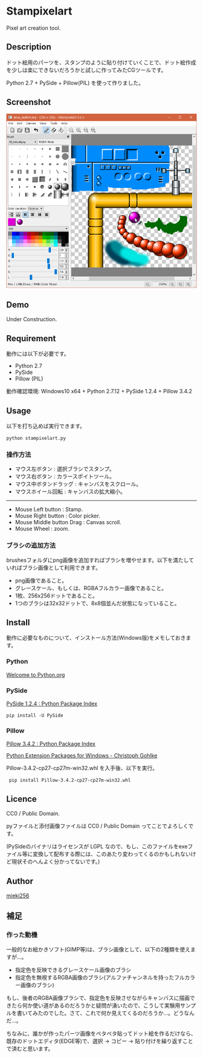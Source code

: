 Stampixelart
============

Pixel art creation tool.

Description
-----------

ドット絵用のパーツを、スタンプのように貼り付けていくことで、ドット絵作成を少しは楽にできないだろうかと試しに作ってみたCGツールです。

Python 2.7 + PySide + Pillow(PIL) を使って作りました。


Screenshot
----------

![Screenshot ver. 0.0.3](screenshot/screenshot_20161128_203118.png)


Demo
----

Under Construction.


Requirement
-----------

動作には以下が必要です。

* Python 2.7
* PySide
* Pillow (PIL)

動作確認環境: Windows10 x64 + Python 2.7.12 + PySide 1.2.4 + Pillow 3.4.2


Usage
-----

以下を打ち込めば実行できます。

    python stampixelart.py


### 操作方法

* マウス左ボタン : 選択ブラシでスタンプ。
* マウス右ボタン : カラースポイトツール。
* マウス中ボタンドラッグ : キャンバスをスクロール。
* マウスホイール回転 : キャンバスの拡大縮小。

- - - -

* Mouse Left button : Stamp.
* Mouse Right button : Color picker.
* Mouse Middle button Drag : Canvas scroll.
* Mouse Wheel : zoom.


### ブラシの追加方法

brushesフォルダにpng画像を追加すればブラシを増やせます。以下を満たしていればブラシ画像として利用できます。

- png画像であること。
- グレースケール、もしくは、RGBAフルカラー画像であること。
- 1枚、256x256ドットであること。
- 1つのブラシは32x32ドットで、8x8個並んだ状態になっていること。


Install
-------

動作に必要なものについて、インストール方法(Windows版)をメモしておきます。

### Python

[Welcome to Python.org](https://www.python.org/)

### PySide

[PySide 1.2.4 : Python Package Index](https://pypi.python.org/pypi/PySide/)

    pip install -U PySide

### Pillow

[Pillow 3.4.2 : Python Package Index](https://pypi.python.org/pypi/Pillow/3.4.2)

[Python Extension Packages for Windows - Christoph Gohlke](http://www.lfd.uci.edu/~gohlke/pythonlibs/#pillow)

Pillow-3.4.2-cp27-cp27m-win32.whl を入手後、以下を実行。

     pip install Pillow-3.4.2-cp27-cp27m-win32.whl


Licence
-------

CC0 / Public Domain.

pyファイルと添付画像ファイルは CC0 / Public Domain ってことでよろしくです。

(PySideのバイナリはライセンスが LGPL なので、もし、このファイルをexeファイル等に変換して配布する際には、このあたり変わってくるのかもしれないけど現状そのへんよく分かってないです。)


Author
------

[mieki256](https://github.com/mieki256)


補足
----

### 作った動機

一般的なお絵かきソフト(GIMP等)は、ブラシ画像として、以下の2種類を使えますが…。

- 指定色を反映できるグレースケール画像のブラシ
- 指定色を無視するRGBA画像のブラシ(アルファチャンネルを持ったフルカラー画像のブラシ)

もし、後者のRGBA画像ブラシで、指定色を反映させながらキャンバスに描画できたら何か使い道があるのだろうかと疑問が湧いたので、こうして実験用サンプルを書いてみたのでした。さて、これで何か見えてくるのだろうか…。どうなんだ…。

ちなみに、誰かが作ったパーツ画像をペタペタ貼ってドット絵を作るだけなら、既存のドットエディタ(EDGE等)で、選択 → コピー → 貼り付けを繰り返すことで済むと思います。
